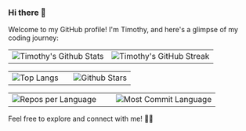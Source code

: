 ### Hi there 👋

Welcome to my GitHub profile! I'm Timothy, and here's a glimpse of my coding journey:


<!-- GitHub Stats and Streak -->
<table style="border-collapse: collapse; width: 100%;">
  <tr>
    <td align="center"><img src="https://github-readme-stats.vercel.app/api?username=timothy-geiger&show_icons=true&theme=tokyonight" alt="Timothy's Github Stats"></td>
    <td align="center"><img src="https://github-readme-streak-stats.herokuapp.com/?user=timothy-geiger&theme=tokyonight" alt="Timothy's GitHub Streak"></td>
  </tr>
</table>

<!-- Top Languages and Productive Time -->
<table style="border-collapse: collapse; width: 100%;">
  <tr>
    <td style="align:center; width:50%"><img src="https://github-readme-stats.vercel.app/api/top-langs/?username=timothy-geiger&langs_count=8&theme=tokyonight&layout=compact" alt="Top Langs"></td>
    <td style="align:center; width:50%"><img src="http://github-profile-summary-cards.vercel.app/api/cards/productive-time?username=timothy-geiger&theme=tokyonight&utcOffset=8" alt="Github Stars"></td>
  </tr>
</table>

<!-- Repos per Language and Most Commit Language -->
<table style="border-collapse: collapse; width: 100%;">
  <tr>
    <td style="align:center; width:50%"><img src="https://github-profile-summary-cards.vercel.app/api/cards/repos-per-language?username=timothy-geiger&theme=tokyonight" alt="Repos per Language"></td>
    <td style="align:center; width:50%"><img src="https://github-profile-summary-cards.vercel.app/api/cards/most-commit-language?username=timothy-geiger&theme=tokyonight" alt="Most Commit Language"></td>
  </tr>
</table>



Feel free to explore and connect with me! 🚀✨
